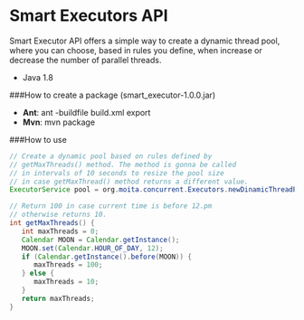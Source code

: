 Smart Executors API
====================

Smart Executor API offers a simple way to create a dynamic thread pool, where you can choose, based in rules you define, when increase or decrease the number of parallel threads.

- Java 1.8

###How to create a package (smart_executor-1.0.0.jar)
- **Ant**: ant -buildfile build.xml export
- **Mvn**: mvn package

###How to use
```Java
// Create a dynamic pool based on rules defined by
// getMaxThreads() method. The method is gonna be called
// in intervals of 10 seconds to resize the pool size 
// in case getMaxThread() method returns a different value.
ExecutorService pool = org.moita.concurrent.Executors.newDinamicThreadPool(() -> getMaxThreads(), 10);

// Return 100 in case current time is before 12.pm
// otherwise returns 10.
int getMaxThreads() {
   int maxThreads = 0;
   Calendar MOON = Calendar.getInstance();
   MOON.set(Calendar.HOUR_OF_DAY, 12);
   if (Calendar.getInstance().before(MOON)) {
      maxThreads = 100;
   } else {
      maxThreads = 10;
   }
   return maxThreads;
}
```
